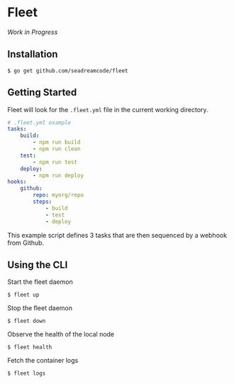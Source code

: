 # Fleet

*Work in Progress*

## Installation
```
$ go get github.com/seadreamcode/fleet
```

## Getting Started

Fleet will look for the `.fleet.yml` file in the current
working directory.
```yaml
# .fleet.yml example
tasks:
    build:
        - npm run build
        - npm run clean
    test:
        - npm run test
    deploy:
        - npm run deploy
hooks:
    github:
        repo: myorg/repo
        steps:
            - build
            - test
            - deploy    
```

This example script defines 3 tasks that are then sequenced by a webhook from Github.

## Using the CLI

Start the fleet daemon
```
$ fleet up
```

Stop the fleet daemon
```
$ fleet down
```

Observe the health of the local node
```
$ fleet health
```

Fetch the container logs
```
$ fleet logs
```
